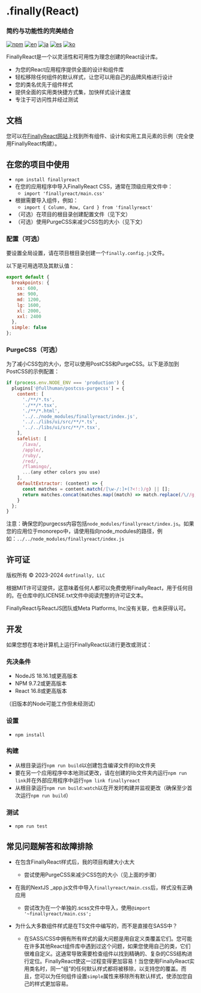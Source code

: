 # .finally(React)

### 简约与功能性的完美结合

[![npm](https://img.shields.io/npm/v/finallyreact.svg?color=005711)](https://www.npmjs.com/package/finallyreact)
[![en](https://img.shields.io/badge/lang-English-green?color=1a5296)](https://github.com/dotfinally/finallyreact/blob/main/README.md)
[![ja](https://img.shields.io/badge/lang-Japanese-green?color=1a5296)](https://github.com/dotfinally/finallyreact/blob/main/translated-md/README.ja.md)
[![es](https://img.shields.io/badge/lang-Spanish-green?color=1a5296)](https://github.com/dotfinally/finallyreact/blob/main/translated-md/README.es.md)
[![ko](https://img.shields.io/badge/lang-Korean-green?color=1a5296)](https://github.com/dotfinally/finallyreact/blob/main/translated-md/README.ko.md)

FinallyReact是一个以灵活性和可用性为理念创建的React设计库。

- 为您的React应用程序提供全面的设计和组件库
- 轻松移除任何组件的默认样式，让您可以用自己的品牌风格进行设计
- 您的类名优先于组件样式
- 提供全面的实用类快捷方式集，加快样式设计速度
- 专注于可访问性并经过测试

## 文档

您可以在[FinallyReact网站](https://finallyreact.com)上找到所有组件、设计和实用工具元素的示例（完全使用FinallyReact构建）。

## 在您的项目中使用

- `npm install finallyreact`
- 在您的应用程序中导入FinallyReact CSS，通常在顶级应用文件中：
  - `import 'finallyreact/main.css'`
- 根据需要导入组件，例如：
  - `import { Column, Row, Card } from 'finallyreact'`
- （可选）在项目的根目录创建配置文件（见下文）
- （可选）使用PurgeCSS来减少CSS包的大小（见下文）

### 配置（可选）

要设置全局设置，请在项目根目录创建一个`finally.config.js`文件。

以下是可用选项及其默认值：

```js
export default {
  breakpoints: {
    xs: 600,
    sm: 900,
    md: 1200,
    lg: 1600,
    xl: 2000,
    xxl: 2400
  },
  simple: false
};
```

### PurgeCSS（可选）

为了减小CSS包的大小，您可以使用PostCSS和PurgeCSS。以下是添加到PostCSS的示例配置：

```js
if (process.env.NODE_ENV === 'production') {
  plugins['@fullhuman/postcss-purgecss'] = {
    content: [
      './**/*.ts',
      './**/*.tsx',
      './**/*.html',
      '../../node_modules/finallyreact/index.js',
      '../../libs/ui/src/**/*.ts',
      '../../libs/ui/src/**/*.tsx',
    ],
    safelist: [
      /lava/,
      /apple/,
      /ruby/,
      /red/,
      /flamingo/,
      ...(any other colors you use)
    ],
    defaultExtractor: (content) => {
      const matches = content.match(/[\w-/:]+(?<!:)/g) || [];
      return matches.concat(matches.map((match) => match.replace(/\//g, '\\/')));
    }
  };
}
```

注意：确保您的purgecss内容包括`node_modules/finallyreact/index.js`。如果您的应用位于monorepo中，请使用指向node_modules的路径，例如：`../../node_modules/finallyreact/index.js`

## 许可证

版权所有 © 2023-2024 `dotfinally, LLC`

根据MIT许可证提供，这意味着任何人都可以免费使用FinallyReact，用于任何目的。在仓库中的LICENSE.txt文件中阅读完整的许可证文本。

FinallyReact与ReactJS团队或Meta Platforms, Inc没有关联，也未获得认可。

## 开发

如果您想在本地计算机上运行FinallyReact以进行更改或测试：

### 先决条件

- NodeJS 18.16.1或更高版本
- NPM 9.7.2或更高版本
- React 16.8或更高版本

（旧版本的Node可能工作但未经测试）

### 设置

- `npm install`

### 构建

- 从根目录运行`npm run build`以创建包含编译文件的lib文件夹
- 要在另一个应用程序中本地测试更改，请在创建的lib文件夹内运行`npm run link`并在外部应用程序中运行`npm link finallyreact`
- 从根目录运行`npm run build:watch`以在开发时构建并监视更改（确保至少首次运行`npm run build`）

### 测试

- `npm run test`

## 常见问题解答和故障排除

- 在包含FinallyReact样式后，我的项目构建大小太大

  - 尝试使用PurgeCSS来减少CSS包的大小（见上面的步骤）

- 在我的NextJS \_app.js文件中导入`finallyreact/main.css`后，样式没有正确应用

  - 尝试改为在一个单独的.scss文件中导入，使用`@import '~finallyreact/main.css';`

- 为什么大多数组件样式是在TS文件中编写的，而不是直接在SASS中？
  - 在SASS/CSS中拥有所有样式的最大问题是用自定义类覆盖它们。您可能在许多其他React组件库中遇到过这个问题，如果您使用自己的类，它们很难自定义。这通常导致需要检查组件以找到精确的、复杂的CSS结构进行定位。FinallyReact使这一过程变得更加容易！当您使用FinallyReact实用类名时，同一“组”的任何默认样式都将被移除，以支持您的覆盖。而且，您可以为任何组件设置`simple`属性来移除所有默认样式，使添加您自己的样式更加容易。
